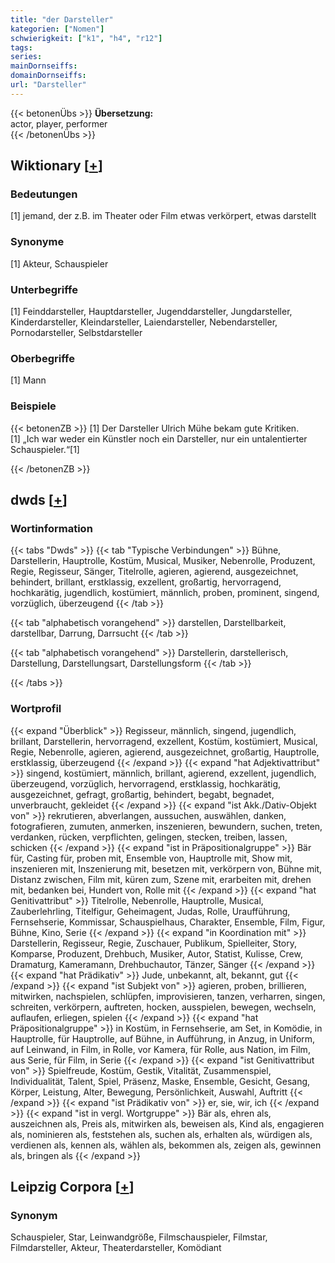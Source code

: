 ```yaml
---
title: "der Darsteller"
kategorien: ["Nomen"]
schwierigkeit: ["k1", "h4", "r12"]
tags:
series:
mainDornseiffs:
domainDornseiffs:
url: "Darsteller"
---
```


{{< betonenÜbs >}}
**Übersetzung:**  
actor, player, performer  
{{< /betonenÜbs >}}

## Wiktionary [[+](https://de.wiktionary.org/wiki/Darsteller)]

### Bedeutungen
[1] jemand, der z.B. im Theater oder Film etwas verkörpert, etwas darstellt  

### Synonyme
[1] Akteur, Schauspieler  

### Unterbegriffe
[1] Feinddarsteller, Hauptdarsteller, Jugenddarsteller, Jungdarsteller, Kinderdarsteller, Kleindarsteller, Laiendarsteller, Nebendarsteller, Pornodarsteller, Selbstdarsteller  

### Oberbegriffe
[1] Mann  

### Beispiele
{{< betonenZB >}}
[1] Der Darsteller Ulrich Mühe bekam gute Kritiken.  
[1] „Ich war weder ein Künstler noch ein Darsteller, nur ein untalentierter Schauspieler.“[1]  

{{< /betonenZB >}}


## dwds [[+](https://www.dwds.de/wb/Darsteller)]

### Wortinformation
{{< tabs "Dwds" >}}
{{< tab "Typische Verbindungen" >}}
Bühne, Darstellerin, Hauptrolle, Kostüm, Musical, Musiker, Nebenrolle, Produzent, Regie, Regisseur, Sänger, Titelrolle, agieren, agierend, ausgezeichnet, behindert, brillant, erstklassig, exzellent, großartig, hervorragend, hochkarätig, jugendlich, kostümiert, männlich, proben, prominent, singend, vorzüglich, überzeugend
{{< /tab >}}

{{< tab "alphabetisch vorangehend" >}}
darstellen, Darstellbarkeit, darstellbar, Darrung, Darrsucht
{{< /tab >}}

{{< tab "alphabetisch vorangehend" >}}
Darstellerin, darstellerisch, Darstellung, Darstellungsart, Darstellungsform
{{< /tab >}}

{{< /tabs >}}

### Wortprofil
{{< expand "Überblick" >}} Regisseur, männlich, singend, jugendlich, brillant, Darstellerin, hervorragend, exzellent, Kostüm, kostümiert, Musical, Regie, Nebenrolle, agieren, agierend, ausgezeichnet, großartig, Hauptrolle, erstklassig, überzeugend {{< /expand >}}
{{< expand "hat Adjektivattribut" >}} singend, kostümiert, männlich, brillant, agierend, exzellent, jugendlich, überzeugend, vorzüglich, hervorragend, erstklassig, hochkarätig, ausgezeichnet, gefragt, großartig, behindert, begabt, begnadet, unverbraucht, gekleidet {{< /expand >}}
{{< expand "ist Akk./Dativ-Objekt von" >}} rekrutieren, abverlangen, aussuchen, auswählen, danken, fotografieren, zumuten, anmerken, inszenieren, bewundern, suchen, treten, verdanken, rücken, verpflichten, gelingen, stecken, treiben, lassen, schicken {{< /expand >}}
{{< expand "ist in Präpositionalgruppe" >}} Bär für, Casting für, proben mit, Ensemble von, Hauptrolle mit, Show mit, inszenieren mit, Inszenierung mit, besetzen mit, verkörpern von, Bühne mit, Distanz zwischen, Film mit, küren zum, Szene mit, erarbeiten mit, drehen mit, bedanken bei, Hundert von, Rolle mit {{< /expand >}}
{{< expand "hat Genitivattribut" >}} Titelrolle, Nebenrolle, Hauptrolle, Musical, Zauberlehrling, Titelfigur, Geheimagent, Judas, Rolle, Uraufführung, Fernsehserie, Kommissar, Schauspielhaus, Charakter, Ensemble, Film, Figur, Bühne, Kino, Serie {{< /expand >}}
{{< expand "in Koordination mit" >}} Darstellerin, Regisseur, Regie, Zuschauer, Publikum, Spielleiter, Story, Komparse, Produzent, Drehbuch, Musiker, Autor, Statist, Kulisse, Crew, Dramaturg, Kameramann, Drehbuchautor, Tänzer, Sänger {{< /expand >}}
{{< expand "hat Prädikativ" >}} Jude, unbekannt, alt, bekannt, gut {{< /expand >}}
{{< expand "ist Subjekt von" >}} agieren, proben, brillieren, mitwirken, nachspielen, schlüpfen, improvisieren, tanzen, verharren, singen, schreiten, verkörpern, auftreten, hocken, ausspielen, bewegen, wechseln, auflaufen, erliegen, spielen {{< /expand >}}
{{< expand "hat Präpositionalgruppe" >}} in Kostüm, in Fernsehserie, am Set, in Komödie, in Hauptrolle, für Hauptrolle, auf Bühne, in Aufführung, in Anzug, in Uniform, auf Leinwand, in Film, in Rolle, vor Kamera, für Rolle, aus Nation, im Film, aus Serie, für Film, in Serie {{< /expand >}}
{{< expand "ist Genitivattribut von" >}} Spielfreude, Kostüm, Gestik, Vitalität, Zusammenspiel, Individualität, Talent, Spiel, Präsenz, Maske, Ensemble, Gesicht, Gesang, Körper, Leistung, Alter, Bewegung, Persönlichkeit, Auswahl, Auftritt {{< /expand >}}
{{< expand "ist Prädikativ von" >}} er, sie, wir, ich {{< /expand >}}
{{< expand "ist in vergl. Wortgruppe" >}} Bär als, ehren als, auszeichnen als, Preis als, mitwirken als, beweisen als, Kind als, engagieren als, nominieren als, feststehen als, suchen als, erhalten als, würdigen als, verdienen als, kennen als, wählen als, bekommen als, zeigen als, gewinnen als, bringen als {{< /expand >}}

## Leipzig Corpora [[+](https://corpora.uni-leipzig.de/en/res?word=Darsteller&corpusId=deu_newscrawl-public_2018)]


### Synonym
Schauspieler, Star, Leinwandgröße, Filmschauspieler, Filmstar, Filmdarsteller, Akteur, Theaterdarsteller, Komödiant

